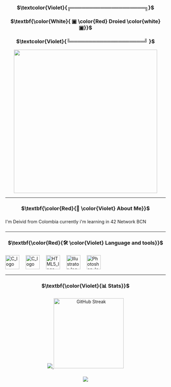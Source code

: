 
###

<div align="center">

### $\textcolor{Violet}{╔════════════════════╗}$
### $\textbf{\color{White}{   ▣  \color{Red}  Droied  \color{white}  ▣}}$
### $\textcolor{Violet}{╚════════════════════╝ \}$

<div align="center">
  <img height="450" src="https://64.media.tumblr.com/eb385a0c897a360d7205714435a9e776/tumblr_oul9tv2iCp1vhvnzyo1_500.gif"  />
</div>


---

###

### $\textbf{\color{Red}{🦊 \color{Violet} About Me}}$

###

<p align="left">I'm Deivid from Colombia currently i'm learning in 42 Network BCN <br></p>

###

---

### $\textbf{\color{Red}{🛠 \color{Violet} Language and tools}}$

###

<div align="left">
  <img src="https://cdn.jsdelivr.net/gh/devicons/devicon/icons/c/c-original.svg" height="44" alt="C_logo" />
  <img width="12" />
   <img src="https://cdn.jsdelivr.net/gh/devicons/devicon/icons/cplusplus/cplusplus-original.svg" height="44" alt="C_logo" />
  <img width="12" />
  <img src="https://cdn.jsdelivr.net/gh/devicons/devicon/icons/html5/html5-original.svg" height="44" alt="HTML5_logo" />
  <img width="12" />
  <img src="https://cdn.jsdelivr.net/gh/devicons/devicon/icons/illustrator/illustrator-plain.svg" height="44" alt="Illustrator_logo"/>
  <img width="12" />
  <img src="https://cdn.jsdelivr.net/gh/devicons/devicon/icons/photoshop/photoshop-plain.svg" height="44" alt="Photoshop_logo" />
  <img width="12" />
  

</div>

---

###

### $\textbf{\color{Violet}{📊 Stats}}$

###

<div align="center">
  <a href="https://github.com/anuraghazra/github-readme-stats"><img src="https://github-readme-stats.vercel.app/api/top-langs/?username=droied4&layout=donut&theme=midnight-purple&hide_border=true"/>
  <a href="https://git.io/streak-stats"><img src="https://streak-stats.demolab.com?user=droied4&theme=midnight-purple&hide_border=true&date_format=j%2Fn%5B%2FY%5D" height="220" alt="GitHub Streak" /></a>
</div>

###

<div align="center">
  <img src="https://visitor-badge.laobi.icu/badge?page_id=droied4.droied4&"  />
</div>

###
